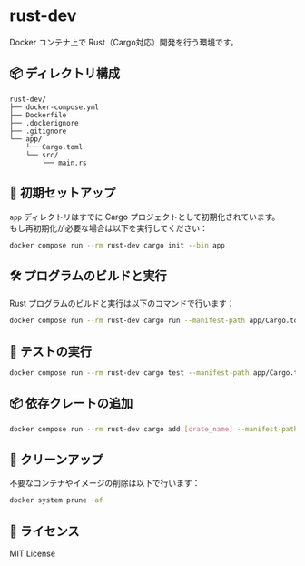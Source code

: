 # rust-dev

Docker コンテナ上で Rust（Cargo対応）開発を行う環境です。

## 📦 ディレクトリ構成

```
rust-dev/
├── docker-compose.yml
├── Dockerfile
├── .dockerignore
├── .gitignore
└── app/
    └── Cargo.toml
    └── src/
        └── main.rs
```

## 🚀 初期セットアップ

`app` ディレクトリはすでに Cargo プロジェクトとして初期化されています。  
もし再初期化が必要な場合は以下を実行してください：

```bash
docker compose run --rm rust-dev cargo init --bin app
```

## 🛠️ プログラムのビルドと実行

Rust プログラムのビルドと実行は以下のコマンドで行います：

```bash
docker compose run --rm rust-dev cargo run --manifest-path app/Cargo.toml
```

## 🧪 テストの実行

```bash
docker compose run --rm rust-dev cargo test --manifest-path app/Cargo.toml
```

## 📦 依存クレートの追加

```bash
docker compose run --rm rust-dev cargo add [crate_name] --manifest-path app/Cargo.toml
```

## 🧹 クリーンアップ

不要なコンテナやイメージの削除は以下で行います：

```bash
docker system prune -af
```

## 📄 ライセンス

MIT License
